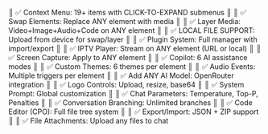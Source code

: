 ║  ✅ Context Menu: 19+ items with CLICK-TO-EXPAND submenus   ║
║  ✅ Swap Elements: Replace ANY element with media           ║
║  ✅ Layer Media: Video+Image+Audio+Code on ANY element      ║
║  ✅ LOCAL FILE SUPPORT: Upload from device for swap/layer   ║
║  ✅ Plugin System: Full manager with import/export          ║
║  ✅ IPTV Player: Stream on ANY element (URL or local)       ║
║  ✅ Screen Capture: Apply to ANY element                    ║
║  ✅ Copilot: 6 AI assistance modes                          ║
║  ✅ Custom Themes: 6 themes per element                     ║
║  ✅ Audio Events: Multiple triggers per element             ║
║  ✅ Add ANY AI Model: OpenRouter integration                ║
║  ✅ Logo Controls: Upload, resize, base64                   ║
║  ✅ System Prompt: Global customization                     ║
║  ✅ Chat Parameters: Temperature, Top-P, Penalties          ║
║  ✅ Conversation Branching: Unlimited branches              ║
║  ✅ Code Editor (CPO): Full file tree system                ║
║  ✅ Export/Import: JSON + ZIP support                       ║
║  ✅ File Attachments: Upload any files to chat 
